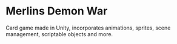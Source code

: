 # Merlins Demon War
 Card game made in Unity, incorporates animations, sprites, scene management, scriptable objects and more.
